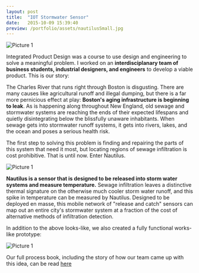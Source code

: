 ```yaml
---
layout: post
title:  "IOT Stormwater Sensor"
date:   2015-10-09 15:39:40
preview: /portfolio/assets/nautilusSmall.jpg
---
```


![Picture 1]({{"/assets/IOTSensorLarge.jpg"|absolute_url}})

Integrated Product Design was a course to use design and engineering to solve a meaningful problem. I worked on an __interdisciplanary team of business students, industrial designers, and engineers__ to develop a viable product. This is our story:

The Charles River that runs right through Boston is disgusting. There are many causes like agricultural runoff and illegal dumping, but there is a far more pernicious effect at play: __Boston's aging infrastructure is beginning to leak__. As is happening along throughout New England, old sewage and stormwater systems are reaching the ends of their expected lifespans and quietly disintegrating below the blissfully unaware inhabitants. When sewage gets into stormwater runoff systems, it gets into rivers, lakes, and the ocean and poses a serious health risk.

The first step to solving this problem is finding and repairing the parts of this system that need it most, but locating regions of sewage infiltration is cost prohibitive. That is until now. Enter Nautilus. 

![Picture 1]({{"/assets/nautilusHero.PNG"|absolute_url}})

__Nautilus is a sensor that is designed to be released into storm water systems and measure temperature.__ Sewage infiltration leaves a distinctive thermal signature on the otherwise much cooler storm water runoff, and this spike in temperature can be measured by Nautilus. Designed to be deployed en masse, this mobile network of "release and catch" sensors can map out an entire city's stormwater system at a fraction of the cost of alternative methods of infiltration detection. 

In addition to the above looks-like, we also created a fully functional works-like prototype:

![Picture 1]({{"/assets/nautilusWorksLike.PNG"|absolute_url}})

Our full process book, including the story of how our team came up with this idea, can be read [here](https://drive.google.com/file/d/1u7KOavjqgKe7smq17eCv-wDNoTj5BZV-/view?usp=sharing)